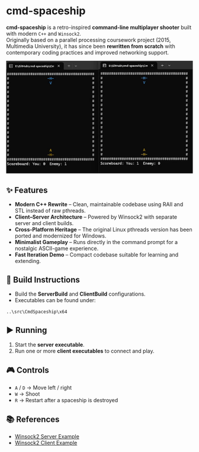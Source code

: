 # cmd-spaceship

**cmd-spaceship** is a retro-inspired **command-line multiplayer shooter** built with modern `C++` and `Winsock2`.  
Originally based on a parallel processing coursework project (2015, Multimedia University), it has since been **rewritten from scratch** with contemporary coding practices and improved networking support.

![Preview](cmd-spaceship-3.gif)

## ✨ Features
- **Modern C++ Rewrite** – Clean, maintainable codebase using RAII and STL instead of raw pthreads.
- **Client–Server Architecture** – Powered by Winsock2 with separate server and client builds.
- **Cross-Platform Heritage** – The original Linux pthreads version has been ported and modernized for Windows.
- **Minimalist Gameplay** – Runs directly in the command prompt for a nostalgic ASCII-game experience.
- **Fast Iteration Demo** – Compact codebase suitable for learning and extending.

## 🚀 Build Instructions
- Build the **ServerBuild** and **ClientBuild** configurations.
- Executables can be found under:
```bash
..\src\CmdSpaceship\x64
```


## ▶️ Running
1. Start the **server executable**.
2. Run one or more **client executables** to connect and play.

## 🎮 Controls
- `A` / `D` → Move left / right  
- `W` → Shoot  
- `R` → Restart after a spaceship is destroyed  

## 📚 References
- [Winsock2 Server Example](https://docs.microsoft.com/en-us/windows/win32/winsock/complete-server-code)  
- [Winsock2 Client Example](https://docs.microsoft.com/en-us/windows/win32/winsock/complete-client-code)  

